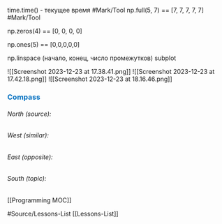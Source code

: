 time.time() - текущее время #Mark/Tool 
np.full(5, 7) == [7, 7, 7, 7, 7] #Mark/Tool 

np.zeros(4) == [0, 0, 0, 0]

np.ones(5) == [0,0,0,0,0]

np.linspace (начало, конец, число промежутков)
subplot 

![[Screenshot 2023-12-23 at 17.38.41.png]]
![[Screenshot 2023-12-23 at 17.42.18.png]]
![[Screenshot 2023-12-23 at 18.16.46.png]]






### <span style="color:#0070c0">Compass</span>
###### North (source):


###### West (similar):


###### East (opposite):


###### South (topic):
[[Programming MOC]]

#Source/Lessons-List [[Lessons-List]]